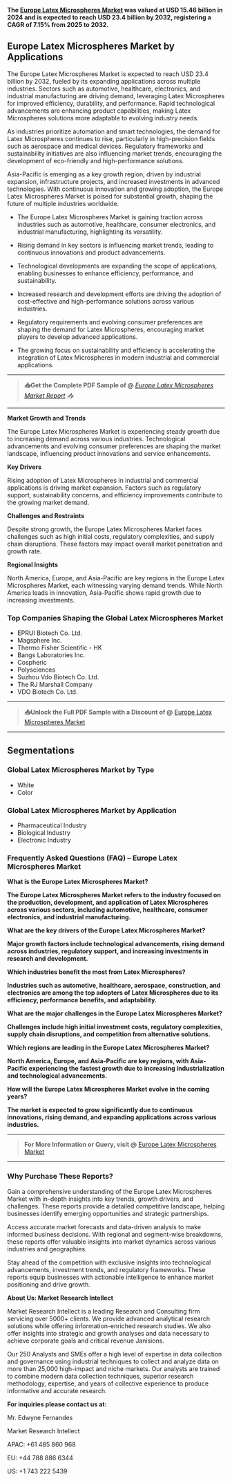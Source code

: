<p><strong>The <a href="https://www.marketresearchintellect.com/download-sample/?rid=943351&amp;utm_source=Pulse-April-Europe&amp;utm_medium=852">Europe Latex Microspheres Market</a> was valued at USD 15.46 billion in 2024 and is expected to reach USD 23.4 billion by 2032, registering a CAGR of 7.15% from 2025 to 2032.</strong></p><h2>Europe Latex Microspheres Market by Applications&nbsp;</h2><p><p>The Europe Latex Microspheres Market is expected to reach USD 23.4 billion by 2032, fueled by its expanding applications across multiple industries. Sectors such as automotive, healthcare, electronics, and industrial manufacturing are driving demand, leveraging Latex Microspheres for improved efficiency, durability, and performance. Rapid technological advancements are enhancing product capabilities, making Latex Microspheres solutions more adaptable to evolving industry needs.</p><p>As industries prioritize automation and smart technologies, the demand for Latex Microspheres continues to rise, particularly in high-precision fields such as aerospace and medical devices. Regulatory frameworks and sustainability initiatives are also influencing market trends, encouraging the development of eco-friendly and high-performance solutions.</p><p>Asia-Pacific is emerging as a key growth region, driven by industrial expansion, infrastructure projects, and increased investments in advanced technologies. With continuous innovation and growing adoption, the Europe Latex Microspheres Market is poised for substantial growth, shaping the future of multiple industries worldwide.</p></p><ul><li><p>The Europe Latex Microspheres Market is gaining traction across industries such as automotive, healthcare, consumer electronics, and industrial manufacturing, highlighting its versatility.</p></li><li><p>Rising demand in key sectors is influencing market trends, leading to continuous innovations and product advancements.</p></li><li><p>Technological developments are expanding the scope of applications, enabling businesses to enhance efficiency, performance, and sustainability.</p></li><li><p>Increased research and development efforts are driving the adoption of cost-effective and high-performance solutions across various industries.</p></li><li><p>Regulatory requirements and evolving consumer preferences are shaping the demand for Latex Microspheres, encouraging market players to develop advanced applications.</p></li><li><p>The growing focus on sustainability and efficiency is accelerating the integration of Latex Microspheres in modern industrial and commercial applications.</p></li></ul><hr /><blockquote><p><strong><span class="font-[700]">📥Get the Complete PDF Sample of @ </span></strong><em><span class="font-[700]"><a href="https://www.marketresearchintellect.com/download-sample/?rid=943351&amp;utm_source=Pulse-April-Europe&amp;utm_medium=852" target="_blank" data-tracking-control-name="article-ssr-frontend-pulse_little-text-block" data-tracking-will-navigate="" data-test-link="">Europe Latex Microspheres Market Report</a>&nbsp;📥</span></em></p></blockquote><hr /><p class="" data-start="77" data-end="360"><strong data-start="77" data-end="105">Market Growth and Trends</strong></p><p class="" data-start="77" data-end="360">The Europe Latex Microspheres Market is experiencing steady growth due to increasing demand across various industries. Technological advancements and evolving consumer preferences are shaping the market landscape, influencing product innovations and service enhancements.</p><p class="" data-start="362" data-end="606"><strong data-start="362" data-end="377">Key Drivers</strong></p><p class="" data-start="362" data-end="606">Rising adoption of Latex Microspheres in industrial and commercial applications is driving market expansion. Factors such as regulatory support, sustainability concerns, and efficiency improvements contribute to the growing market demand.</p><p class="" data-start="608" data-end="849"><strong data-start="608" data-end="637">Challenges and Restraints</strong></p><p class="" data-start="608" data-end="849">Despite strong growth, the Europe Latex Microspheres Market faces challenges such as high initial costs, regulatory complexities, and supply chain disruptions. These factors may impact overall market penetration and growth rate.</p><p class="" data-start="851" data-end="1095"><strong data-start="851" data-end="872">Regional Insights</strong></p><p class="" data-start="851" data-end="1095">North America, Europe, and Asia-Pacific are key regions in the Europe Latex Microspheres Market, each witnessing varying demand trends. While North America leads in innovation, Asia-Pacific shows rapid growth due to increasing investments.</p><p><h3>Top Companies Shaping the Global Latex Microspheres Market </h3><ul><li>EPRUI Biotech Co. Ltd.</li><li>Magsphere Inc.</li><li>Thermo Fisher Scientific - HK</li><li>Bangs Laboratories Inc.</li><li>Cospheric</li><li>Polysciences</li><li>Suzhou Vdo Biotech Co. Ltd.</li><li>The RJ Marshall Company</li><li>VDO Biotech Co. Ltd.</li></ul></p><hr /><blockquote><p><strong>📥Unlock the Full PDF Sample with a Discount of @</strong> <a href="https://www.marketresearchintellect.com/ask-for-discount/?rid=943351&amp;utm_source=Pulse-April-Europe&amp;utm_medium=852">Europe Latex Microspheres Market</a></p></blockquote><hr /><p><h2>Segmentations</h2><h3>Global Latex Microspheres Market by Type</h3><ul><li>White</li><li>Color</li></ul><h3>Global Latex Microspheres Market by Application</h3><ul><li>Pharmaceutical Industry</li><li>Biological Industry</li><li>Electronic Industry</li></ul></p><h3><strong>Frequently Asked Questions (FAQ) &ndash; Europe Latex Microspheres Market</strong></h3><p><strong>What is the Europe Latex Microspheres Market?</strong></p><p><strong>The Europe Latex Microspheres Market refers to the industry focused on the production, development, and application of Latex Microspheres across various sectors, including automotive, healthcare, consumer electronics, and industrial manufacturing.</strong></p><p><strong>What are the key drivers of the Europe Latex Microspheres Market?</strong></p><p><strong>Major growth factors include technological advancements, rising demand across industries, regulatory support, and increasing investments in research and development.</strong></p><p><strong>Which industries benefit the most from Latex Microspheres?</strong></p><p><strong>Industries such as automotive, healthcare, aerospace, construction, and electronics are among the top adopters of Latex Microspheres due to its efficiency, performance benefits, and adaptability.</strong></p><p><strong>What are the major challenges in the Europe Latex Microspheres Market?</strong></p><p><strong>Challenges include high initial investment costs, regulatory complexities, supply chain disruptions, and competition from alternative solutions.</strong></p><p><strong>Which regions are leading in the Europe Latex Microspheres Market?</strong></p><p><strong>North America, Europe, and Asia-Pacific are key regions, with Asia-Pacific experiencing the fastest growth due to increasing industrialization and technological advancements.</strong></p><p><strong>How will the Europe Latex Microspheres Market evolve in the coming years?</strong></p><p><strong>The market is expected to grow significantly due to continuous innovations, rising demand, and expanding applications across various industries.</strong></p><hr /><blockquote><p><span class="font-[700]"><strong>For More Information or Query, visit&nbsp;@</strong>&nbsp;</span><span class="font-[700]"><a href="https://www.marketresearchintellect.com/product/global-latex-microspheres-market/?utm_source=Linkedin&utm_medium=852" target="_blank" data-tracking-control-name="article-ssr-frontend-pulse_little-text-block" data-tracking-will-navigate="" data-test-link="">Europe Latex Microspheres Market</a></span></p></blockquote><hr /><h3><strong data-start="0" data-end="31">Why Purchase These Reports?</strong></h3><p class="" data-start="35" data-end="297">Gain a comprehensive understanding of the Europe Latex Microspheres Market with in-depth insights into key trends, growth drivers, and challenges. These reports provide a detailed competitive landscape, helping businesses identify emerging opportunities and strategic partnerships.</p><p class="" data-start="299" data-end="540">Access accurate market forecasts and data-driven analysis to make informed business decisions. With regional and segment-wise breakdowns, these reports offer valuable insights into market dynamics across various industries and geographies.</p><p class="" data-start="542" data-end="784">Stay ahead of the competition with exclusive insights into technological advancements, investment trends, and regulatory frameworks. These reports equip businesses with actionable intelligence to enhance market positioning and drive growth.</p><p><strong><span class="font-[700]">About Us: Market Research Intellect</span></strong></p><p><span class="">Market Research Intellect is a leading Research and Consulting firm servicing over 5000+ clients. We provide advanced analytical research solutions while offering information-enriched research studies.&nbsp;</span>We also offer insights into strategic and growth analyses and data necessary to achieve corporate goals and critical revenue Janisions.</p><p><span class="">Our 250 Analysts and SMEs offer a high level of expertise in data collection and governance using industrial techniques to collect and analyze data on more than 25,000 high-impact and niche markets. Our analysts are trained to combine modern data collection techniques, superior research methodology, expertise, and years of collective experience to produce informative and accurate research.</span></p><p><strong>For inquiries please contact us at:</strong></p><p>Mr. Edwyne Fernandes</p><p>Market Research Intellect</p><p>APAC: +61 485 860 968</p><p>EU: +44 788 886 6344</p><p>US: +1 743 222 5439</p>
